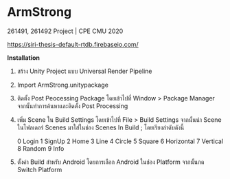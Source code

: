# ArmStrong
261491, 261492 Project | CPE CMU 2020  

https://siri-thesis-default-rtdb.firebaseio.com/

**Installation**
1.  สร้าง Unity Project แบบ Universal Render Pipeline
2.  Import ArmStrong.unitypackage
3.  ติดตั้ง Post Peocessing Package โดยเข้าไปที่ Window > Package Manager จากนั้นทำการค้นหาและติดตั้ง Post Processing
4.  เพิ่ม Scene ใน Build Settings โดยเข้าไปที่ File > Build Settings จากนั้นนำ Scene ในโฟลเดอร์ Scenes มาใส่ในช่อง Scenes In Build ;
    โดยเรียงลำดับดังนี้ 

    0     Login
    1     SignUp
    2     Home
    3     Line
    4     Circle
    5     Square
    6     Horizontal
    7     Vertical
    8     Random
    9     Info

5.  ตั้งค่า Build สำหรับ Android โดยการเลือก Android ในช่อง Platform จากนั้นกด Switch Platform
